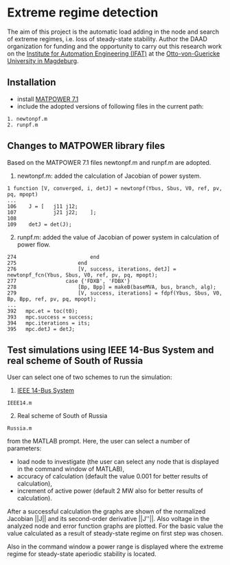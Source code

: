 # Extreme regime detection
The aim of this project is the automatic load adding in the node and search of extreme regimes, i.e. loss of steady-state stability. Author the DAAD organization for funding and the opportunity to carry out this research work on the [Institute for Automation Engineering (IFAT)](https://www.ifat.ovgu.de/en/) at the [Otto-von-Guericke University in Magdeburg](https://www.ovgu.de/en/).

## Installation
 - install [MATPOWER 7.1](https://matpower.org/download/)
 - include the adopted versions of following files in the current path:

```
1. newtonpf.m
2. runpf.m
```

## Changes to MATPOWER library files
Based on the MATPOWER 7.1 files newtonpf.m and runpf.m are adopted.
 
1. newtonpf.m: added the calculation of Jacobian of power system.

```
1 function [V, converged, i, detJ] = newtonpf(Ybus, Sbus, V0, ref, pv, pq, mpopt)
...
106    J = [   j11 j12;
107            j21 j22;    ];
108        
109    detJ = det(J);
```
2. runpf.m: added the value of Jacobian of power system in calculation of power flow.

```
274                        end
275                    end
276                    [V, success, iterations, detJ] = newtonpf_fcn(Ybus, Sbus, V0, ref, pv, pq, mpopt);
277                case {'FDXB', 'FDBX'}
278                    [Bp, Bpp] = makeB(baseMVA, bus, branch, alg);
279                    [V, success, iterations] = fdpf(Ybus, Sbus, V0, Bp, Bpp, ref, pv, pq, mpopt);
...
392   mpc.et = toc(t0);
393   mpc.success = success;
394   mpc.iterations = its;
395   mpc.detJ = detJ;
```

## Test simulations using IEEE 14-Bus System and real scheme of South of Russia
User can select one of two schemes to run the simulation:
1. [IEEE 14-Bus System](https://electricgrids.engr.tamu.edu/electric-grid-test-cases/ieee-14-bus-system/)
```
IEEE14.m
```
2. Real scheme of South of Russia
```
Russia.m
```
from the MATLAB prompt. Here, the user can select a number of parameters:
 - load node to investigate (the user can select any node that is displayed in the command window of MATLAB),
 - accuracy of calculation (default the value 0.001 for better results of calculation),
 - increment of active power (default 2 MW also for better results of calculation).

After a successful calculation the graphs are shown of the normalized Jacobian ||J|| and its second-order derivative ||J''||. Also voltage in the analyzed node and error function graphs are plotted. For the basic value the value calculated as a result of steady-state regime on first step was chosen.

Also in the command window a power range is displayed where the extreme regime for steady-state aperiodic stability is located.
